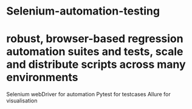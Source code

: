 # Selenium-automation-testing
# robust, browser-based regression automation suites and tests, scale and distribute scripts across many environments
Selenium webDriver for automation
Pytest for testcases
Allure for visualisation 
